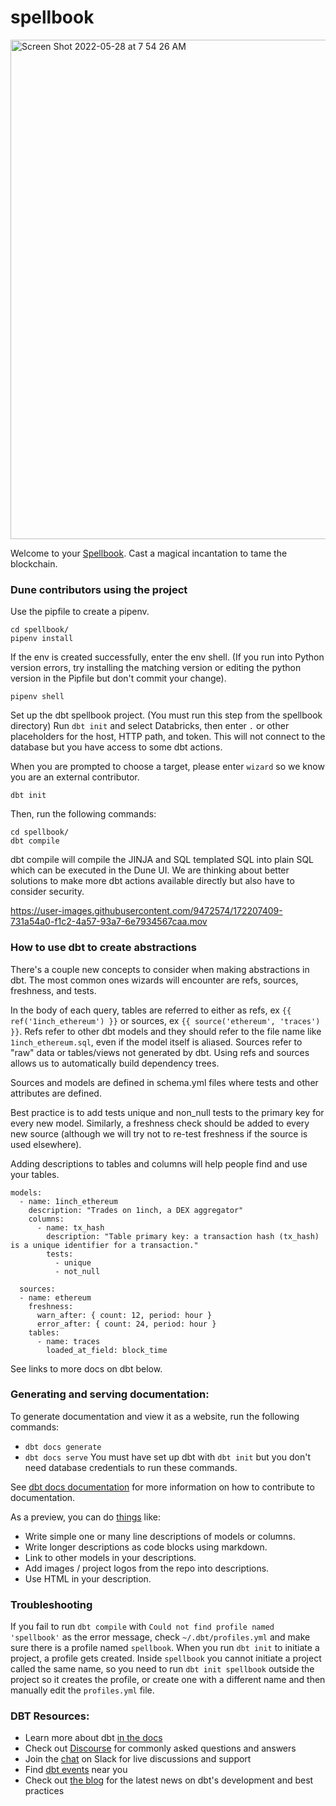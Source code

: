# spellbook
<img width="799" alt="Screen Shot 2022-05-28 at 7 54 26 AM" src="https://user-images.githubusercontent.com/9472574/170824402-9ab683b5-b04e-434f-b19e-6fb626d2d64f.png">

Welcome to your [Spellbook](https://youtu.be/o7p0BNt7NHs). Cast a magical incantation to tame the blockchain.

### Dune contributors using the project
Use the pipfile to create a pipenv.
```
cd spellbook/
pipenv install
```

If the env is created successfully, enter the env shell. (If you run into Python version errors, try installing the matching version or editing the python version in the Pipfile but don't commit your change).
```
pipenv shell
```

Set up the dbt spellbook project. (You must run this step from the spellbook directory)
Run `dbt init` and select Databricks, then enter `.` or other placeholders for the host, HTTP path, and token. This will not connect to the database but you have access to some dbt actions.

When you are prompted to choose a target, please enter `wizard` so we know you are an external contributor.
```
dbt init
```

Then, run the following commands:

```
cd spellbook/
dbt compile
```
dbt compile will compile the JINJA and SQL templated SQL into plain SQL which can be executed in the Dune UI. We are thinking about better solutions to make more dbt actions available directly but also have to consider security. 

https://user-images.githubusercontent.com/9472574/172207409-731a54a0-f1c2-4a57-93a7-6e7934567caa.mov

### How to use dbt to create abstractions

There's a couple new concepts to consider when making abstractions in dbt. The most common ones wizards will encounter are refs, sources, freshness, and tests. 

In the body of each query, tables are referred to either as refs, ex `{{ ref('1inch_ethereum') }}` or sources, ex `{{ source('ethereum', 'traces') }}`. Refs refer to other dbt models and they should refer to the file name like `1inch_ethereum.sql`, even if the model itself is aliased. Sources refer to "raw" data or tables/views not generated by dbt. Using refs and sources allows us to automatically build dependency trees.

Sources and models are defined in schema.yml files where tests and other attributes are defined. 

Best practice is to add tests unique and non_null tests to the primary key for every new model. Similarly, a freshness check should be added to every new source (although we will try not to re-test freshness if the source is used elsewhere). 

Adding descriptions to tables and columns will help people find and use your tables. 

```
models:
  - name: 1inch_ethereum
    description: "Trades on 1inch, a DEX aggregator"
    columns:
      - name: tx_hash
        description: "Table primary key: a transaction hash (tx_hash) is a unique identifier for a transaction."
        tests:
          - unique
          - not_null
 
  sources:
  - name: ethereum
    freshness:
      warn_after: { count: 12, period: hour }
      error_after: { count: 24, period: hour }
    tables:
      - name: traces
        loaded_at_field: block_time
```

See links to more docs on dbt below. 

### Generating and serving documentation:
To generate documentation and view it as a website, run the following commands:
- `dbt docs generate`
- `dbt docs serve` 
You must have set up dbt with `dbt init` but you don't need database credentials to run these commands. 

See [dbt docs documentation](https://docs.getdbt.com/docs/building-a-dbt-project/documentation) for more information on 
how to contribute to documentation. 

As a preview, you can do [things](https://docs.getdbt.com/reference/resource-properties/description) like:
- Write simple one or many line descriptions of models or columns.
- Write longer descriptions as code blocks using markdown.
- Link to other models in your descriptions. 
- Add images / project logos from the repo into descriptions. 
- Use HTML in your description.


### Troubleshooting

If you fail to run `dbt compile` with `Could not find profile named 'spellbook'` as the error message, check `~/.dbt/profiles.yml` and make sure there is a profile named `spellbook`. When you run `dbt init` to initiate a project, a profile gets created. Inside `spellbook` you cannot initiate a project called the same name, so you need to run `dbt init spellbook` outside the project so it creates the profile, or create one with a different name and then manually edit the `profiles.yml` file.

### DBT Resources:
- Learn more about dbt [in the docs](https://docs.getdbt.com/docs/introduction)
- Check out [Discourse](https://discourse.getdbt.com/) for commonly asked questions and answers
- Join the [chat](https://community.getdbt.com/) on Slack for live discussions and support
- Find [dbt events](https://events.getdbt.com) near you
- Check out [the blog](https://blog.getdbt.com/) for the latest news on dbt's development and best practices

